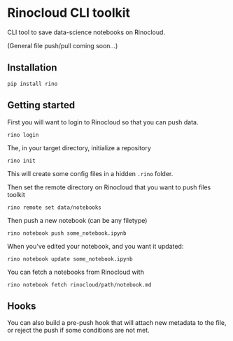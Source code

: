 # Rinocloud CLI toolkit

CLI tool to save data-science notebooks on Rinocloud.

(General file push/pull coming soon...)

## Installation

```
pip install rino
```

## Getting started

First you will want to login to Rinocloud so that you can push data.

```
rino login
```

The, in your target directory, initialize a repository

```
rino init
```

This will create some config files in a hidden `.rino` folder.

Then set the remote directory on Rinocloud that you want to push files toolkit

```
rino remote set data/notebooks
```

Then push a new notebook (can be any filetype)

```
rino notebook push some_notebook.ipynb
```

When you've edited your notebook, and you want it updated:

```
rino notebook update some_notebook.ipynb
```

You can fetch a notebooks from Rinocloud with

```
rino notebook fetch rinocloud/path/notebook.md
```

## Hooks

You can also build a pre-push hook that will attach new metadata to the file,
or reject the push if some conditions are not met.
